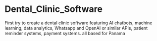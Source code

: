 # Dental_Clinic_Software
First try to create a dental clinic software featuring AI chatbots, machine learning, data analytics, Whatsapp and OpenAI or similar APIs, patient reminder systems, payment systems. all based for Panama
